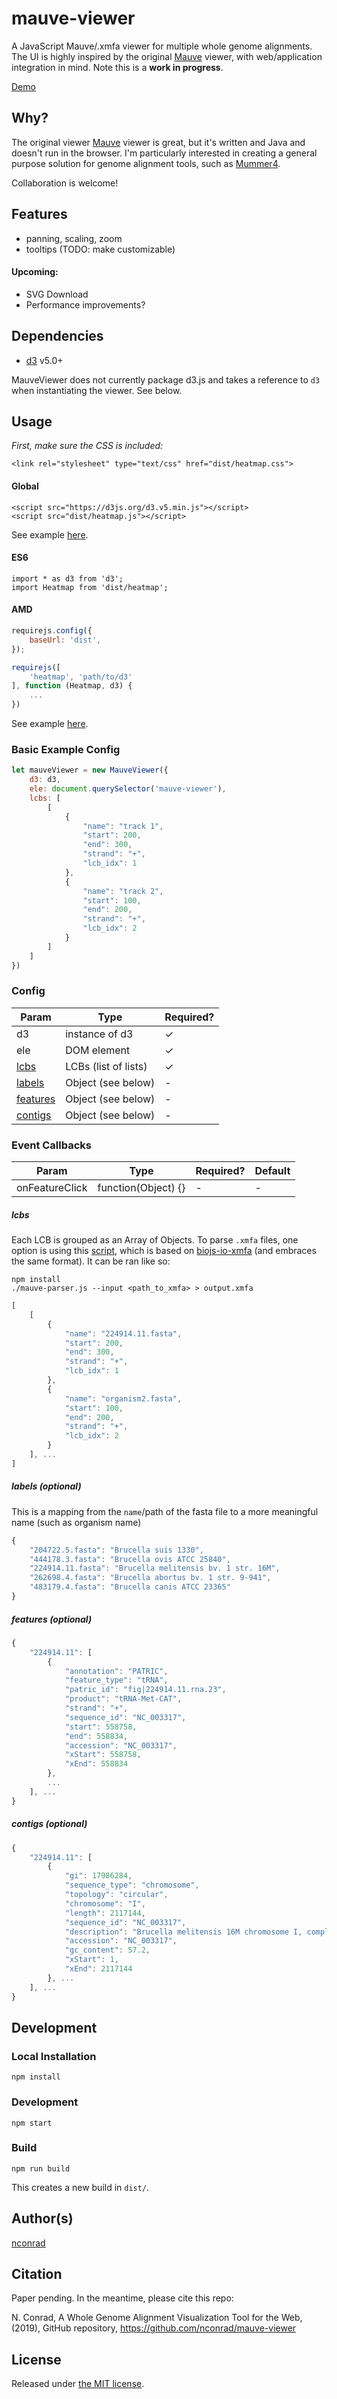 # mauve-viewer

A JavaScript Mauve/.xmfa viewer for multiple whole genome alignments.   The UI is highly inspired by the original [Mauve](http://darlinglab.org/mauve/mauve.html) viewer, with web/application integration in mind.  Note this is a __work in progress__.

[Demo](https://nconrad.github.io/mauve-viewer/demo/)


## Why?

The original viewer [Mauve](http://darlinglab.org/mauve/mauve.html) viewer is great, but it's written and Java and doesn't run in the browser.  I'm particularly interested in creating a general purpose solution for genome alignment tools, such as [Mummer4](https://github.com/mummer4/mummer).

Collaboration is welcome!



## Features

- panning, scaling, zoom
- tooltips (TODO: make customizable)

#### Upcoming:

- SVG Download
- Performance improvements?


## Dependencies


- [d3](https://github.com/d3/d3) v5.0+

MauveViewer does not currently package d3.js and takes a reference to `d3` when instantiating the viewer.  See below.


## Usage

*First, make sure the CSS is included:*
```
<link rel="stylesheet" type="text/css" href="dist/heatmap.css">
```


#### Global

```
<script src="https://d3js.org/d3.v5.min.js"></script>
<script src="dist/heatmap.js"></script>
```

See example [here](https://github.com/nconrad/mauve-viewer/blob/master/demo/global-demo/index.html).

#### ES6

```
import * as d3 from 'd3';
import Heatmap from 'dist/heatmap';
```

#### AMD

```javascript
requirejs.config({
    baseUrl: 'dist',
});

requirejs([
    'heatmap', 'path/to/d3'
], function (Heatmap, d3) {
    ...
})
```

See example [here](https://github.com/nconrad/mauve-viewer/tree/master/demo/amd-demo).


### Basic Example Config

```javascript
let mauveViewer = new MauveViewer({
    d3: d3,
    ele: document.querySelector('mauve-viewer'),
    lcbs: [
        [
            {
                "name": "track 1",
                "start": 200,
                "end": 300,
                "strand": "+",
                "lcb_idx": 1
            },
            {
                "name": "track 2",
                "start": 100,
                "end": 200,
                "strand": "+",
                "lcb_idx": 2
            }
        ]
    ]
})
```

### Config

| Param                 | Type                              | Required? |
|-----------------------|-----------------------------------|-----------|
| d3                    | instance of d3                    | &check;   |
| ele                   | DOM element                       | &check;   |
| [lcbs](#lcbs)         | LCBs (list of lists)              | &check;   |
| [labels](#labels)     | Object (see below)                | -         |
| [features](#features) | Object (see below)                | -         |
| [contigs](#contigs)   | Object (see below)                | -         |


### Event Callbacks

| Param          | Type                | Required? | Default |
|----------------|---------------------|-----------|---------|
| onFeatureClick | function(Object) {} | -         | -       |


##### lcbs

Each LCB is grouped as an Array of Objects.  To parse `.xmfa` files, one option is using this [script](https://github.com/PATRIC3/p3_mauve/blob/master/scripts/mauve-parser.js), which is based on [biojs-io-xmfa](https://github.com/erasche/biojs-io-xmfa) (and embraces the same format).  It can be ran like so:

```
npm install
./mauve-parser.js --input <path_to_xmfa> > output.xmfa
```


```javascript
[
    [
        {
            "name": "224914.11.fasta",
            "start": 200,
            "end": 300,
            "strand": "+",
            "lcb_idx": 1
        },
        {
            "name": "organism2.fasta",
            "start": 100,
            "end": 200,
            "strand": "+",
            "lcb_idx": 2
        }
    ], ...
]
```

##### labels (optional)

This is a mapping from the `name`/path of the fasta file to a more meaningful name (such as organism name)

```javascript
{
    "204722.5.fasta": "Brucella suis 1330",
    "444178.3.fasta": "Brucella ovis ATCC 25840",
    "224914.11.fasta": "Brucella melitensis bv. 1 str. 16M",
    "262698.4.fasta": "Brucella abortus bv. 1 str. 9-941",
    "483179.4.fasta": "Brucella canis ATCC 23365"
}
````

##### features (optional)

```javascript
{
    "224914.11": [
        {
            "annotation": "PATRIC",
            "feature_type": "tRNA",
            "patric_id": "fig|224914.11.rna.23",
            "product": "tRNA-Met-CAT",
            "strand": "+",
            "sequence_id": "NC_003317",
            "start": 558758,
            "end": 558834,
            "accession": "NC_003317",
            "xStart": 558758,
            "xEnd": 558834
        },
        ...
    ], ...
}
```

##### contigs (optional)

```javascript
{
    "224914.11": [
        {
            "gi": 17986284,
            "sequence_type": "chromosome",
            "topology": "circular",
            "chromosome": "I",
            "length": 2117144,
            "sequence_id": "NC_003317",
            "description": "Brucella melitensis 16M chromosome I, complete sequence.",
            "accession": "NC_003317",
            "gc_content": 57.2,
            "xStart": 1,
            "xEnd": 2117144
        }, ...
    ], ...
}
```



## Development

### Local Installation

```
npm install
```


### Development

```
npm start
```


### Build

```
npm run build
```

This creates a new build in `dist/`.


## Author(s)

[nconrad](https://github.com/nconrad)



## Citation

Paper pending.  In the meantime, please cite this repo:

N. Conrad, A Whole Genome Alignment Visualization Tool for the Web, (2019), GitHub repository, https://github.com/nconrad/mauve-viewer


## License

Released under [the MIT license](https://github.com/nconrad/mauve-viewer/blob/master/LICENSE).



